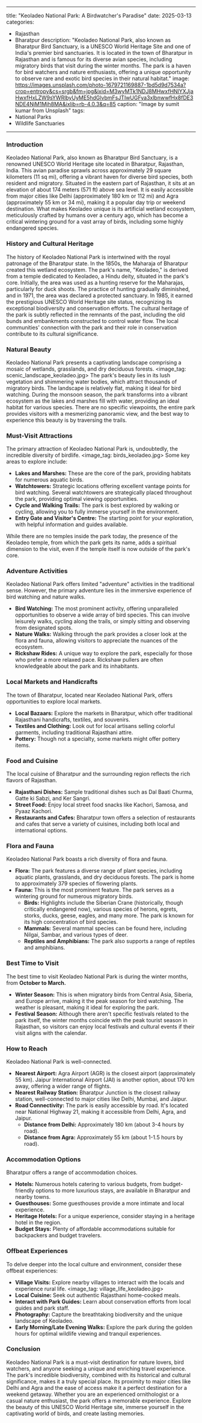 
---
title: "Keoladeo National Park: A Birdwatcher's Paradise"
date: 2025-03-13
categories:
  - Rajasthan
  - Bharatpur
description: "Keoladeo National Park, also known as Bharatpur Bird Sanctuary, is a UNESCO World Heritage Site and one of India's premier bird sanctuaries. It is located in the town of Bharatpur in Rajasthan and is famous for its diverse avian species, including migratory birds that visit during the winter months. The park is a haven for bird watchers and nature enthusiasts, offering a unique opportunity to observe rare and exotic bird species in their natural habitat."
image: https://images.unsplash.com/photo-1679721169887-1bd5d9d7534a?crop=entropy&cs=srgb&fm=jpg&ixid=M3wyMTk1NDJ8MHwxfHNlYXJjaHwxfHxLZW9sYWRlbyUyME5hdGlvbmFsJTIwUGFya3xlbnwwfHx8fDE3NDE4NjM1Mjh8MA&ixlib=rb-4.0.3&q=85
caption: "Image by sumit kumar from Unsplash"
tags: 
  - National Parks
  - Wildlife Sanctuaries
---


### **Introduction**

Keoladeo National Park, also known as Bharatpur Bird Sanctuary, is a renowned UNESCO World Heritage site located in Bharatpur, Rajasthan, India. This avian paradise sprawls across approximately 29 square kilometers (11 sq mi), offering a vibrant haven for diverse bird species, both resident and migratory. Situated in the eastern part of Rajasthan, it sits at an elevation of about 174 meters (571 ft) above sea level. It is easily accessible from major cities like Delhi (approximately 180 km or 112 mi) and Agra (approximately 55 km or 34 mi), making it a popular day trip or weekend destination. What makes Keoladeo unique is its artificial wetland ecosystem, meticulously crafted by humans over a century ago, which has become a critical wintering ground for a vast array of birds, including some highly endangered species.

### **History and Cultural Heritage**

The history of Keoladeo National Park is intertwined with the royal patronage of the Bharatpur state. In the 1850s, the Maharaja of Bharatpur created this wetland ecosystem. The park's name, "Keoladeo," is derived from a temple dedicated to Keoladeo, a Hindu deity, situated in the park's core. Initially, the area was used as a hunting reserve for the Maharajas, particularly for duck shoots. The practice of hunting gradually diminished, and in 1971, the area was declared a protected sanctuary. In 1985, it earned the prestigious UNESCO World Heritage site status, recognizing its exceptional biodiversity and conservation efforts. The cultural heritage of the park is subtly reflected in the remnants of the past, including the old bunds and embankments constructed to control water flow. The local communities' connection with the park and their role in conservation contribute to its cultural significance.

###  **Natural Beauty**

Keoladeo National Park presents a captivating landscape comprising a mosaic of wetlands, grasslands, and dry deciduous forests. <image_tag: scenic_landscape_keoladeo.jpg> The park's beauty lies in its lush vegetation and shimmering water bodies, which attract thousands of migratory birds. The landscape is relatively flat, making it ideal for bird watching. During the monsoon season, the park transforms into a vibrant ecosystem as the lakes and marshes fill with water, providing an ideal habitat for various species. There are no specific viewpoints, the entire park provides visitors with a mesmerizing panoramic view, and the best way to experience this beauty is by traversing the trails.

### **Must-Visit Attractions**

The primary attraction of Keoladeo National Park is, undoubtedly, the incredible diversity of birdlife. <image_tag: birds_keoladeo.jpg> Some key areas to explore include:

*   **Lakes and Marshes:** These are the core of the park, providing habitats for numerous aquatic birds.
*   **Watchtowers:** Strategic locations offering excellent vantage points for bird watching. Several watchtowers are strategically placed throughout the park, providing optimal viewing opportunities.
*   **Cycle and Walking Trails:** The park is best explored by walking or cycling, allowing you to fully immerse yourself in the environment.
*   **Entry Gate and Visitor's Centre:** The starting point for your exploration, with helpful information and guides available.

While there are no temples inside the park today, the presence of the Keoladeo temple, from which the park gets its name, adds a spiritual dimension to the visit, even if the temple itself is now outside of the park's core.

### **Adventure Activities**

Keoladeo National Park offers limited "adventure" activities in the traditional sense. However, the primary adventure lies in the immersive experience of bird watching and nature walks.

*   **Bird Watching:** The most prominent activity, offering unparalleled opportunities to observe a wide array of bird species. This can involve leisurely walks, cycling along the trails, or simply sitting and observing from designated spots.
*   **Nature Walks:** Walking through the park provides a closer look at the flora and fauna, allowing visitors to appreciate the nuances of the ecosystem.
*   **Rickshaw Rides:** A unique way to explore the park, especially for those who prefer a more relaxed pace. Rickshaw pullers are often knowledgeable about the park and its inhabitants.

### **Local Markets and Handicrafts**

The town of Bharatpur, located near Keoladeo National Park, offers opportunities to explore local markets.

*   **Local Bazaars:** Explore the markets in Bharatpur, which offer traditional Rajasthani handicrafts, textiles, and souvenirs.
*   **Textiles and Clothing:** Look out for local artisans selling colorful garments, including traditional Rajasthani attire.
*   **Pottery:** Though not a specialty, some markets might offer pottery items.

### **Food and Cuisine**

The local cuisine of Bharatpur and the surrounding region reflects the rich flavors of Rajasthan.

*   **Rajasthani Dishes:** Sample traditional dishes such as Dal Baati Churma, Gatte ki Sabzi, and Ker Sangri.
*   **Street Food:** Enjoy local street food snacks like Kachori, Samosa, and Pyaaz Kachori.
*   **Restaurants and Cafes:** Bharatpur town offers a selection of restaurants and cafes that serve a variety of cuisines, including both local and international options.

### **Flora and Fauna**

Keoladeo National Park boasts a rich diversity of flora and fauna.

*   **Flora:** The park features a diverse range of plant species, including aquatic plants, grasslands, and dry deciduous forests. The park is home to approximately 379 species of flowering plants.
*   **Fauna:** This is the most prominent feature. The park serves as a wintering ground for numerous migratory birds.
    *   **Birds:** Highlights include the Siberian Crane (historically, though critically endangered now), various species of herons, egrets, storks, ducks, geese, eagles, and many more. The park is known for its high concentration of bird species.
    *   **Mammals:** Several mammal species can be found here, including Nilgai, Sambar, and various types of deer.
    *   **Reptiles and Amphibians:** The park also supports a range of reptiles and amphibians.

### **Best Time to Visit**

The best time to visit Keoladeo National Park is during the winter months, from **October to March.**

*   **Winter Season:** This is when migratory birds from Central Asia, Siberia, and Europe arrive, making it the peak season for bird watching. The weather is pleasant, making it ideal for exploring the park.
*   **Festival Season:** Although there aren't specific festivals related to the park itself, the winter months coincide with the peak tourist season in Rajasthan, so visitors can enjoy local festivals and cultural events if their visit aligns with the calendar.

### **How to Reach**

Keoladeo National Park is well-connected.

*   **Nearest Airport:** Agra Airport (AGR) is the closest airport (approximately 55 km). Jaipur International Airport (JAI) is another option, about 170 km away, offering a wider range of flights.
*   **Nearest Railway Station:** Bharatpur Junction is the closest railway station, well-connected to major cities like Delhi, Mumbai, and Jaipur.
*   **Road Connectivity:** The park is easily accessible by road. It's located near National Highway 21, making it accessible from Delhi, Agra, and Jaipur.
    *   **Distance from Delhi:** Approximately 180 km (about 3-4 hours by road).
    *   **Distance from Agra:** Approximately 55 km (about 1-1.5 hours by road).

### **Accommodation Options**

Bharatpur offers a range of accommodation choices.

*   **Hotels:** Numerous hotels catering to various budgets, from budget-friendly options to more luxurious stays, are available in Bharatpur and nearby towns.
*   **Guesthouses:** Some guesthouses provide a more intimate and local experience.
*   **Heritage Hotels:** For a unique experience, consider staying in a heritage hotel in the region.
*   **Budget Stays:** Plenty of affordable accommodations suitable for backpackers and budget travelers.

### **Offbeat Experiences**

To delve deeper into the local culture and environment, consider these offbeat experiences:

*   **Village Visits:** Explore nearby villages to interact with the locals and experience rural life. <image_tag: village_life_keoladeo.jpg>
*   **Local Cuisine:** Seek out authentic Rajasthani home-cooked meals.
*   **Interact with Park Guides:** Learn about conservation efforts from local guides and park staff.
*   **Photography:** Capture the breathtaking biodiversity and the unique landscape of Keoladeo.
*   **Early Morning/Late Evening Walks:** Explore the park during the golden hours for optimal wildlife viewing and tranquil experiences.

### **Conclusion**

Keoladeo National Park is a must-visit destination for nature lovers, bird watchers, and anyone seeking a unique and enriching travel experience. The park's incredible biodiversity, combined with its historical and cultural significance, makes it a truly special place. Its proximity to major cities like Delhi and Agra and the ease of access make it a perfect destination for a weekend getaway. Whether you are an experienced ornithologist or a casual nature enthusiast, the park offers a memorable experience. Explore the beauty of this UNESCO World Heritage site, immerse yourself in the captivating world of birds, and create lasting memories.


